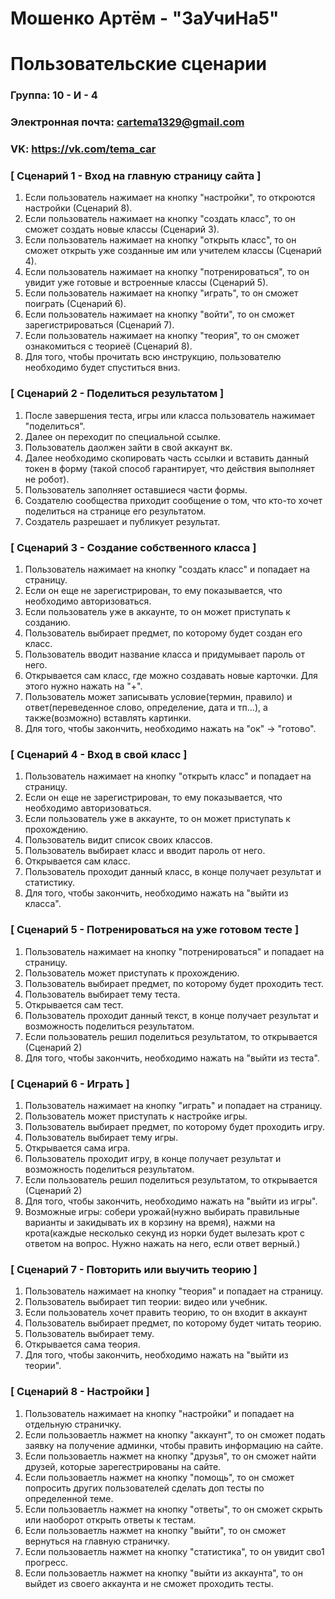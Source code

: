 # Мошенко Артём - "ЗаУчиНа5"
# Пользовательские сценарии

### Группа: 10 - И - 4
### Электронная почта: cartema1329@gmail.com
### VK: https://vk.com/tema_car


### [ Сценарий 1 - Вход на главную страницу сайта ]

1. Если пользователь нажимает на кнопку "настройки", то откроются настройки (Сценарий 8).
2. Если пользователь нажимает на кнопку "создать класс", то он сможет создать новые классы (Сценарий 3).
3. Если пользователь нажимает на кнопку "открыть класс", то он сможет открыть уже созданные им или учителем классы (Сценарий 4).
4. Если пользователь нажимает на кнопку "потренироваться", то он увидит уже готовые и встроенные классы (Сценарий 5).
5. Если пользователь нажимает на кнопку "играть", то он сможет поиграть (Сценарий 6).
6. Если пользователь нажимает на кнопку "войти", то он сможет зарегистрироваться (Сценарий 7).
7. Если пользователь нажимает на кнопку "теория", то он сможет ознакомиться с теориеё (Сценарий 8).
8. Для того, чтобы прочитать всю инструкцию, пользователю необходимо будет спуститься вниз.


### [ Сценарий 2 - Поделиться результатом ]

1. После завершения теста, игры или класса пользователь нажимает "поделиться".
2. Далее он переходит по специальной ссылке.
3. Пользователь даолжен зайти в свой аккаунт вк.
4. Далее необходимо скопировать часть ссылки и вставить данный токен в форму (такой способ гарантирует, что действия выполняет не робот).
5. Пользователь заполняет оставшиеся части формы.
6. Создателю сообщества приходит сообщение о том, что кто-то хочет поделиться на странице его результатом.
7. Создатель разрешает и публикует результат.


### [ Сценарий 3 - Создание собственного класса ]

1. Пользователь нажимает на кнопку "создать класс" и попадает на страницу.
2. Если он еще не зарегистрирован, то ему показывается, что необходимо авторизоваться.
3. Если пользователь уже в аккаунте, то он может приступать к созданию.
4. Пользователь выбирает предмет, по которому будет создан его класс.
5. Пользователь вводит название класса и придумывает пароль от него.
6. Открывается сам класс, где можно создавать новые карточки. Для этого нужно нажать на "+".
7. Пользователь может записывать условие(термин, правило) и ответ(переведенное слово, определение, дата и тп...), а также(возможно) вставлять картинки.
8. Для того, чтобы закончить, необходимо нажать на "ок" -> "готово".


### [ Сценарий 4 - Вход в свой класс ]

1. Пользователь нажимает на кнопку "открыть класс" и попадает на страницу.
2. Если он еще не зарегистрирован, то ему показывается, что необходимо авторизоваться.
3. Если пользователь уже в аккаунте, то он может приступать к прохождению.
4. Пользователь видит список своих классов.
5. Пользователь выбирает класс и вводит пароль от него.
6. Открывается сам класс.
7. Пользователь проходит данный класс, в конце получает результат и статистику.
8. Для того, чтобы закончить, необходимо нажать на "выйти из класса".


### [ Сценарий 5 - Потренироваться на уже готовом тесте ]

1. Пользователь нажимает на кнопку "потренироваться" и попадает на страницу.
2. Пользователь  может приступать к прохождению.
4. Пользователь выбирает предмет, по которому будет проходить тест.
5. Пользователь выбирает тему теста.
6. Открывается сам тест.
7. Пользователь проходит данный текст, в конце получает результат и возможность поделиться результатом.
8. Если пользователь решил поделиться результатом, то открывается (Сценарий 2)
9. Для того, чтобы закончить, необходимо нажать на "выйти из теста".


### [ Сценарий 6 - Играть ]

1. Пользователь нажимает на кнопку "играть" и попадает на страницу.
2. Пользователь может приступать к настройке игры.
4. Пользователь выбирает предмет, по которому будет проходить игру.
5. Пользователь выбирает тему игры.
6. Открывается сама игра.
7. Пользователь проходит игру, в конце получает результат и возможность поделиться результатом.
8. Если пользователь решил поделиться результатом, то открывается (Сценарий 2)
9. Для того, чтобы закончить, необходимо нажать на "выйти из игры".
10. Возможные игры: собери урожай(нужно выбирать правильные варианты и закидывать их в корзину на время), нажми на крота(каждые несколько секунд из норки будет вылезать крот с ответом на вопрос. Нужно нажать на него, если ответ верный.)


### [ Сценарий 7 - Повторить или выучить теорию ]

1. Пользователь нажимает на кнопку "теория" и попадает на страницу.
2. Пользователь выбирает тип теории: видео или учебник.
3. Если пользователь хочет править теорию, то он входит в аккаунт
4. Пользователь выбирает предмет, по которому будет читать теорию.
5. Пользователь выбирает тему.
6. Открывается сама теория.
7. Для того, чтобы закончить, необходимо нажать на "выйти из теории".


### [ Сценарий 8 - Настройки ]

1. Пользователь нажимает на кнопку "настройки" и попадает на отдельную страничку.
2. Если пользоваетль нажмет на кнопку "аккаунт", то он сможет подать заявку на получение админки, чтобы править информацию на сайте.
3. Если пользоваетль нажмет на кнопку "друзья", то он сможет найти друзей, которые зарегестрированы на сайте.
4. Если пользоваетль нажмет на кнопку "помощь", то он сможет попросить других пользователей сделать доп тесты по определенной теме.
5. Если пользоваетль нажмет на кнопку "ответы", то он сможет скрыть или наоборот открыть ответы к тестам.
6. Если пользоваетль нажмет на кнопку "выйти", то он сможет вернуться на главную страничку.
7. Если пользоваетль нажмет на кнопку "статистика", то он увидит сво1 прогресс.
8. Если пользоваетль нажмет на кнопку "выйти из аккаунта", то он выйдет из своего аккаунта и не сможет проходить тесты.
